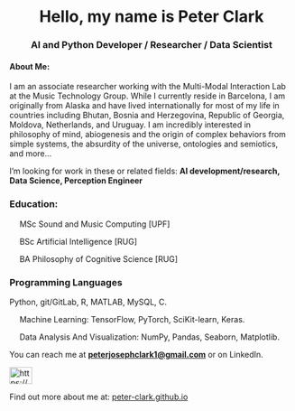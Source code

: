 <h1 align="center">Hello, my name is Peter Clark</h1>
<h3 align="center">AI and Python Developer / Researcher / Data Scientist</h3>

<h4 align="Ccenter">About Me:</h4>
I am an associate researcher working with the Multi-Modal Interaction Lab
at the Music Technology Group. While I currently reside in Barcelona, I am originally from Alaska and have lived internationally for most of my life in countries including Bhutan, Bosnia and Herzegovina, Republic of Georgia, Moldova, Netherlands, and Uruguay. I am incredibly interested in philosophy of mind, abiogenesis and the origin of complex behaviors from simple systems, the absurdity of the universe, ontologies and semiotics, and more...  

I’m looking for work in these or related fields:  **AI development/research, Data Science, Perception Engineer**  

<h3 align="left">Education:</h3> 

&emsp; MSc Sound and Music Computing  [UPF]  

&emsp; BSc Artificial Intelligence  [RUG]

&emsp; BA Philosophy of Cognitive Science [RUG]

  
<h3 align="left">Programming Languages</h3>
Python, git/GitLab, R, MATLAB, MySQL, C. 
    
&emsp; Machine Learning: TensorFlow, PyTorch, SciKit-learn, Keras.
    
&emsp; Data Analysis And Visualization: NumPy, Pandas, Seaborn, Matplotlib.  

You can reach me at **peterjosephclark1@gmail.com** or on LinkedIn.

<p align="left">
<a href="https://www.linkedin.com/in/ptrclrk/" target="blank"><img align="center" src="https://raw.githubusercontent.com/rahuldkjain/github-profile-readme-generator/master/src/images/icons/Social/linked-in-alt.svg" alt="https://www.linkedin.com/in/peterjosephclark1/" height="30" width="40" /></a>
</p>

Find out more about me at: <a href="peter-clark.github.io">peter-clark.github.io</a>


